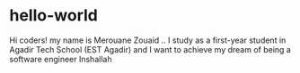# hello-world

Hi coders!
my name is Merouane Zouaid .. I study as a first-year student in Agadir Tech School (EST Agadir)
and I want to achieve my dream of being a software engineer Inshallah

